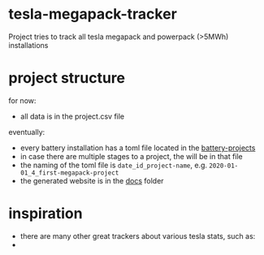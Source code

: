 # tesla-megapack-tracker
Project tries to track all tesla megapack and powerpack (>5MWh) installations




# project structure

for now:
- all data is in the project.csv file

eventually:
- every battery installation has a toml file located in the [battery-projects](./battery-projects)
- in case there are multiple stages to a project, the will be in that file
- the naming of the toml file is `date_id_project-name`, e.g. `2020-01-01_4_first-megapack-project`
- the generated website is in the [docs](./docs) folder


# inspiration

- there are many other great trackers about various tesla stats, such as:
- 